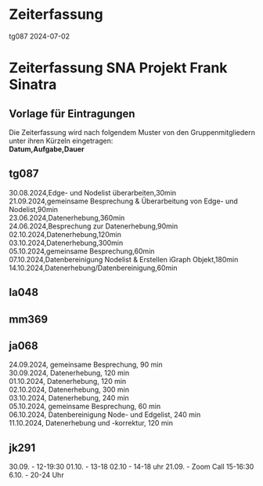 Zeiterfassung
================
tg087
2024-07-02

# Zeiterfassung SNA Projekt Frank Sinatra

## Vorlage für Eintragungen 

Die Zeiterfassung wird nach folgendem Muster von den Gruppenmitgliedern
unter ihren Kürzeln eingetragen:<br> 
**Datum,Aufgabe,Dauer**

## tg087
30.08.2024,Edge- und Nodelist überarbeiten,30min  
21.09.2024,gemeinsame Besprechung & Überarbeitung von Edge- und Nodelist,90min  
23.06.2024,Datenerhebung,360min  
24.06.2024,Besprechung zur Datenerhebung,90min  
02.10.2024,Datenerhebung,120min  
03.10.2024,Datenerhebung,300min  
05.10.2024,gemeinsame Besprechung,60min  
07.10.2024,Datenbereinigung Nodelist & Erstellen iGraph Objekt,180min  
14.10.2024,Datenerhebung/Datenbereinigung,60min  

## la048

## mm369

## ja068

24.09.2024, gemeinsame Besprechung, 90 min  
30.09.2024, Datenerhebung, 120 min  
01.10.2024, Datenerhebung, 120 min  
02.10.2024, Datenerhebung, 300 min  
03.10.2024, Datenerhebung, 240 min  
05.10.2024, gemeinsame Besprechung, 60 min  
06.10.2024, Datenbereinigung Node- und Edgelist, 240 min  
11.10.2024, Datenerhebung und -korrektur, 120 min  

## jk291
30.09. - 12-19:30 
01.10. - 13-18
02.10 - 14-18 uhr
21.09. - Zoom Call 15-16:30
6.10. - 20-24 Uhr 
